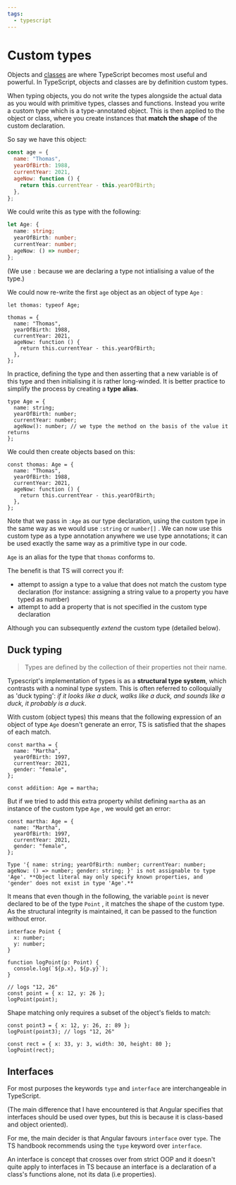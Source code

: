 ```yaml
---
tags:
  - typescript
---
```


# Custom types

Objects and [classes](Classes.md) are where TypeScript becomes most useful and
powerful. In TypeScript, objects and classes are by definition custom types.

When typing objects, you do not write the types alongside the actual data as you
would with primitive types, classes and functions. Instead you write a custom
type which is a type-annotated object. This is then applied to the object or
class, where you create instances that **match the shape** of the custom
declaration.

So say we have this object:

```js
const age = {
  name: "Thomas",
  yearOfBirth: 1988,
  currentYear: 2021,
  ageNow: function () {
    return this.currentYear - this.yearOfBirth;
  },
};
```

We could write this as type with the following:

```ts
let Age: {
  name: string;
  yearOfBirth: number;
  currentYear: number;
  ageNow: () => number;
};
```

(We use `:` because we are declaring a type not intialising a value of the
type.)

We could now re-write the first `age` object as an object of type `Age` :

```tsx
let thomas: typeof Age;

thomas = {
  name: "Thomas",
  yearOfBirth: 1988,
  currentYear: 2021,
  ageNow: function () {
    return this.currentYear - this.yearOfBirth;
  },
};
```

In practice, defining the type and then asserting that a new variable is of this
type and then initialising it is rather long-winded. It is better practice to
simplify the process by creating a **type alias**.

```tsx
type Age = {
  name: string;
  yearOfBirth: number;
  currentYear: number;
  ageNow(): number; // we type the method on the basis of the value it returns
};
```

We could then create objects based on this:

```tsx
const thomas: Age = {
  name: "Thomas",
  yearOfBirth: 1988,
  currentYear: 2021,
  ageNow: function () {
    return this.currentYear - this.yearOfBirth;
  },
};
```

Note that we pass in `:Age` as our type declaration, using the custom type in
the same way as we would use `:string` or `number[]` . We can now use this
custom type as a type annotation anywhere we use type annotations; it can be
used exactly the same way as a primitive type in our code.

`Age` is an alias for the type that `thomas` conforms to.

The benefit is that TS will correct you if:

- attempt to assign a type to a value that does not match the custom type
  declaration (for instance: assigning a string value to a property you have
  typed as number)
- attempt to add a property that is not specified in the custom type declaration

Although you can subsequently _extend_ the custom type (detailed below).

## Duck typing

> Types are defined by the collection of their properties not their name.

Typescript's implementation of types is as a **structural type system**, which
contrasts with a nominal type system. This is often referred to colloquially as
'duck typing': _if it looks like a duck, walks like a duck, and sounds like a
duck, it probably is a duck_.

With custom (object types) this means that the following expression of an object
of type `Age` doesn't generate an error, TS is satisfied that the shapes of each
match.

```tsx
const martha = {
  name: "Martha",
  yearOfBirth: 1997,
  currentYear: 2021,
  gender: "female",
};

const addition: Age = martha;
```

But if we tried to add this extra property whilst defining `martha` as an
instance of the custom type `Age` , we would get an error:

```tsx
const martha: Age = {
  name: "Martha",
  yearOfBirth: 1997,
  currentYear: 2021,
  gender: "female",
};
```

```
Type '{ name: string; yearOfBirth: number; currentYear: number; ageNow: () => number; gender: string; }' is not assignable to type 'Age'. **Object literal may only specify known properties, and 'gender' does not exist in type 'Age'.**
```

It means that even though in the following, the variable `point` is never
declared to be of the type `Point` , it matches the shape of the custom type. As
the structural integrity is maintained, it can be passed to the function without
error.

```tsx
interface Point {
  x: number;
  y: number;
}

function logPoint(p: Point) {
  console.log(`${p.x}, ${p.y}`);
}

// logs "12, 26"
const point = { x: 12, y: 26 };
logPoint(point);
```

Shape matching only requires a subset of the object's fields to match:

```tsx
const point3 = { x: 12, y: 26, z: 89 };
logPoint(point3); // logs "12, 26"

const rect = { x: 33, y: 3, width: 30, height: 80 };
logPoint(rect);
```

## Interfaces

For most purposes the keywords `type` and `interface` are interchangeable in
TypeScript.

(The main difference that I have encountered is that Angular specifies that
interfaces should be used over types, but this is because it is class-based and
object oriented).

For me, the main decider is that Angular favours `interface` over `type`. The TS
handbook recommends using the `type` keyword over `interface`.

An interface is concept that crosses over from strict OOP and it doesn't quite
apply to interfaces in TS because an interface is a declaration of a class's
functions alone, not its data (i.e properties).
